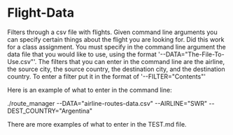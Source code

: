 # Flight-Data
Filters through a csv file with flights. Given command line arguments you can specify certain things about the flight you are looking for. Did this work for a class assignment. You must specify in the command line argument the data file that you would like to use, using the format '--DATA="The-File-To-Use.csv"'. The filters that you can enter in the command line are the airline, the source city, the source country, the destination city, and the destination country. To enter a filter put it in the format of '--FILTER="Contents"'

Here is an example of what to enter in the command line:

./route_manager --DATA="airline-routes-data.csv" --AIRLINE="SWR" --DEST_COUNTRY="Argentina"

There are more examples of what to enter in the TEST.md file.
